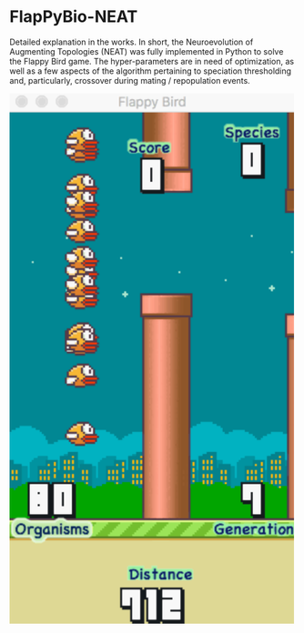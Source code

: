 # FlapPyBio-NEAT


Detailed explanation in the works. In short, the Neuroevolution of Augmenting Topologies (NEAT) was fully implemented in Python to solve the Flappy Bird game. The hyper-parameters are in need of optimization, as well as a few aspects of the algorithm pertaining to speciation thresholding and, particularly, crossover during mating / repopulation events.

<img src="resources/flappy.gif" width=500></img>
